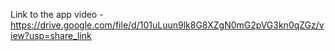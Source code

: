 Link to the app video -
https://drive.google.com/file/d/101uLuun9lk8G8XZgN0mG2pVG3kn0qZGz/view?usp=share_link
